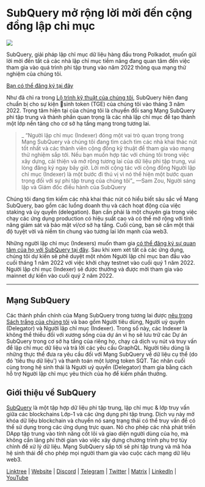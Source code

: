 # SubQuery mở rộng lời mời đến cộng đồng lập chỉ mục

![](https://miro.medium.com/max/1400/1*qa014uV1jHA2WTVhUadrdA.png)

SubQuery, giải pháp lập chỉ mục dữ liệu hàng đầu trong Polkadot, muốn gửi lời mời đến tất cả các nhà lập chỉ mục tiềm năng đang quan tâm đến việc tham gia vào quá trình phi tập trung vào năm 2022 thông qua mạng thử nghiệm của chúng tôi.

[Bạn có thể đăng ký tại đây](https://forms.gle/RyXyhb8T9Gxkwi7R9)

Như đã chỉ ra trong [Lộ trình kỹ thuật của chúng tôi](https://subquery.medium.com/subquery-releases-technical-roadmap-2a3a383c49b), SubQuery hiện đang chuẩn bị cho sự kiện sinh token (TGE) của chúng tôi vào tháng 3 năm 2022. Trọng tâm hiện tại của chúng tôi là chuyển đổi sang Mạng SubQuery phi tập trung và thành phần quan trọng là các nhà lập chỉ mục để tạo thành một lớp nền tảng cho cơ sở hạ tầng mạng trong tương lai.

> _ “Người lập chỉ mục (Indexer) đóng một vai trò quan trọng trong Mạng SubQuery và chúng tôi đang tìm cách tìm các nhà khai thác nút tốt nhất và các thành viên cộng đồng kỹ thuật để tham gia vào mạng thử nghiệm sắp tới. Nếu bạn muốn hợp tác với chúng tôi trong việc xây dựng, cải thiện và mở rộng tương lai của dữ liệu phi tập trung, vui lòng đăng ký ngay bây giờ. Lời mời cộng tác với cộng đồng Người lập chỉ mục (Indexer) là một bước đi thú vị vì nó thể hiện một bước quan trọng đối với sự phi tập trung của chúng tôi”_ —Sam Zou, Người sáng lập và Giám đốc điều hành của SubQuery

Chúng tôi đang tìm kiếm các nhà khai thác nút có hiểu biết sâu sắc về Mạng SubQuery, bao gồm các luồng doanh thu và cách hoạt động của việc staking và ủy quyền (delegation). Bạn cần phải là một chuyên gia trong việc chạy các ứng dụng production có hiệu suất cao và có thể mở rộng với tính năng giám sát và bảo mật ví/cơ sở hạ tầng. Cuối cùng, bạn sẽ cần một thái độ tuyệt vời và niềm tin chung vào tương lai lớn mạnh của web3.

Những người lập chỉ mục (Indexers) muốn tham gia [có thể đăng ký sự quan tâm của họ với SubQuery tại đây](https://forms.gle/RyXyhb8T9Gxkwi7R9). Sau khi xem xét tất cả các ứng dụng, chúng tôi dự kiến ​​sẽ phê duyệt một nhóm Người lập chỉ mục ban đầu vào cuối tháng 1 năm 2022 với việc khởi chạy testnet vào cuối quý 1 năm 2022. Người lập chỉ mục (Indexer) sẽ được thưởng và được mời tham gia vào mainnet dự kiến ​​vào cuối quý 2 năm 2022.

---

## Mạng SubQuery

Các thành phần chính của Mạng SubQuery trong tương lai được [nêu trong Sách trắng của chúng tôi](https://static.subquery.network/whitepaper.pdf) và bao gồm Người tiêu dùng, Người uỷ quyền (Delegator) và Người lập chỉ mục (Indexer). Trong số này, các Indexer là không thể thiếu đối với xương sống của dự án vì họ sẽ lưu trữ các Dự án SubQuery trong cơ sở hạ tầng của riêng họ, chạy cả dịch vụ nút và truy vấn để lập chỉ mục dữ liệu và trả lời các yêu cầu GraphQL. Người tiêu dùng là những thực thể đưa ra yêu cầu đối với Mạng SubQuery về dữ liệu cụ thể (do đó 'tiêu thụ dữ liệu') và thanh toán một lượng token SQT. Tác nhân cuối cùng trong hệ sinh thái là Người uỷ quyền (Delegator) tham gia bằng cách hỗ trợ Người lập chỉ mục yêu thích của họ để kiếm phần thưởng.

## Giới thiệu về SubQuery

[SubQuery](https://subquery.network/) là một tập hợp dữ liệu phi tập trung, lập chỉ mục & lớp truy vấn giữa các blockchains Lớp-1 và các ứng dụng phi tập trung. Dịch vụ này mở khóa dữ liệu blockchain và chuyển nó sang trạng thái có thể truy vấn để có thể sử dụng trong các ứng dụng trực quan. Nó cho phép các nhà phát triển DApp tập trung vào tính năng cốt lõi và giao diện người dùng của họ, mà không cần lãng phí thời gian vào việc xây dựng chương trình phụ trợ tùy chỉnh để xử lý dữ liệu. Mạng SubQuery sắp tới sẽ phi tập trung và mã hóa hệ sinh thái để cho phép mọi người tham gia vào cuộc cách mạng dữ liệu web3.

​​[Linktree](https://linktr.ee/subquerynetwork)  |  [Website](https://subquery.network/)  |  [Discord](https://discord.com/invite/78zg8aBSMG)  |  [Telegram](https://t.me/subquerynetwork)  |  [Twitter](https://twitter.com/subquerynetwork)  |  [Matrix](https://matrix.to/#/#subquery:matrix.org)  |  [LinkedIn](https://www.linkedin.com/company/subquery)  |  [YouTube](https://www.youtube.com/channel/UCi1a6NUUjegcLHDFLr7CqLw)
